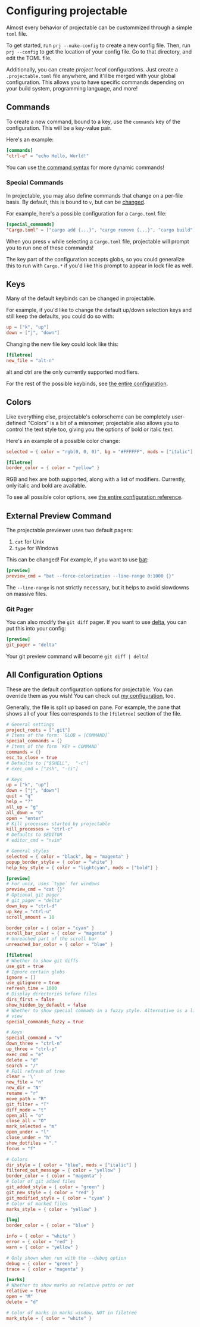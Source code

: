 # Configuring projectable

Almost every behavior of projectable can be custommized through a simple `toml`
file.

To get started, run `prj --make-config` to create a new config file. Then, run
`prj --config` to get the location of your config file. Go to that directory,
and edit the TOML file.

Additionally, you can create _project local_ configurations. Just create a
`.projectable.toml` file anywhere, and it'll be merged with your global
configuration. This allows you to have specific commands depending on your
build system, programming language, and more!

## Commands

To create a new command, bound to a key, use the `commands` key of the
configuration. This will be a key-value pair.

Here's an example:

```toml
[commands]
"ctrl-e" = "echo Hello, World!"
```

You can use [the command syntax](../README.md#command-syntax) for more dynamic
commands!

### Special Commands

In projectable, you may also define commands that change on a per-file basis.
By default, this is bound to `v`, but can be [changed](#keys).

For example, here's a possible configuration for a `Cargo.toml` file:

```toml
[special_commands]
"Cargo.toml" = ["cargo add {...}", "cargo remove {...}", "cargo build"]
```

When you press `v` while selecting a `Cargo.toml` file, projectable will prompt
you to run one of these commands!

The key part of the configuration accepts globs, so you could generalize this
to run with `Cargo.*` if you'd like this prompt to appear in lock file as well.

## Keys

Many of the default keybinds can be changed in projectable.

For example, if you'd like to change the default up/down selection keys and
still keep the defaults, you could do so with:

```toml
up = ["k", "up"]
down = ["j", "down"]
```

Changing the new file key could look like this:

```toml
[filetree]
new_file = "alt-n"
```

alt and ctrl are the only currently supported modifiers.

For the rest of the possible keybinds, see
[the entire configuration](#all-configuration-options).

## Colors

Like everything else, projectable's colorscheme can be completely user-defined!
"Colors" is a bit of a misnomer; projectable also allows you to control the
text style too, giving you the options of bold or italic text.

Here's an example of a possible color change:

```toml
selected = { color = "rgb(0, 0, 0)", bg = "#FFFFFF", mods = ["italic"] }

[filetree]
border_color = { color = "yellow" }
```

RGB and hex are both supported, along with a list of modifiers. Currently, only
italic and bold are available.

To see all possible color options, see
[the entire configuration reference](#all-configuration-options).

## External Preview Command

The projectable previewer uses two default pagers:

1. `cat` for Unix
2. `type` for Windows

This can be changed! For example, if you want to use
[bat](https://github.com/sharkdp/bat):

```toml
[preview]
preview_cmd = "bat --force-colorization --line-range 0:1000 {}"
```

The `--line-range` is not strictly necessary, but it helps to avoid slowdowns
on massive files.

### Git Pager

You can also modify the `git diff` pager. If you want to use
[delta](https://github.com/dandavison/delta), you can put this into your config:

```toml
[preview]
git_pager = "delta"
```

Your git preview command will become `git diff | delta`!

## All Configuration Options

These are the default configuration options for projectable. You can override
them as you wish! You can check out
[my configuration](../src/config_defaults/_my_config.toml), too.

Generally, the file is split up based on pane. For example, the pane that shows
all of your files corresponds to the `[filetree]` section of the file.

```toml
# General settings
project_roots = [".git"]
# Items of the form: `GLOB = [COMMAND]`
special_commands = {}
# Items of the form `KEY = COMMAND`
commands = {}
esc_to_close = true
# Defaults to ["$SHELL",  "-c"]
# exec_cmd = ["zsh", "-ci"]

# Keys
up = ["k", "up"]
down = ["j", "down"]
quit = "q"
help = "?"
all_up = "g"
all_down = "G"
open = "enter"
# Kill processes started by projectable
kill_processes = "ctrl-c"
# Defaults to $EDITOR
# editor_cmd = "nvim"

# General styles
selected = { color = "black", bg = "magenta" }
popup_border_style = { color = "white" }
help_key_style = { color = "lightcyan", mods = ["bold"] }

[preview]
# For unix, uses `type` for windows
preview_cmd = "cat {}"
# Optional git pager
# git_pager = "delta"
down_key = "ctrl-d"
up_key = "ctrl-u"
scroll_amount = 10

border_color = { color = "cyan" }
scroll_bar_color = { color = "magenta" }
# Unreached part of the scroll bar
unreached_bar_color = { color = "blue" }

[filetree]
# Whether to show git diffs
use_git = true
# Ignore certain globs
ignore = []
use_gitignore = true
refresh_time = 1000
# Display directories before files
dirs_first = false
show_hidden_by_default = false
# Whether to show special commads in a fuzzy style. Alternative is a list-like
# view
special_commands_fuzzy = true

# Keys
special_command = "v"
down_three = "ctrl-n"
up_three = "ctrl-p"
exec_cmd = "e"
delete = "d"
search = "/"
# Full refresh of tree
clear = '\'
new_file = "n"
new_dir = "N"
rename = "r"
move_path = "R"
git_filter = "T"
diff_mode = "t"
open_all = "o"
close_all = "O"
mark_selected = "m"
open_under = "l"
close_under = "h"
show_dotfiles = "."
focus = "f"

# Colors
dir_style = { color = "blue", mods = ["italic"] }
filtered_out_message = { color = "yellow" }
border_color = { color = "magenta" }
# Color of git added files
git_added_style = { color = "green" }
git_new_style = { color = "red" }
git_modified_style = { color = "cyan" }
# Color of marked files
marks_style = { color = "yellow" }

[log]
border_color = { color = "blue" }

info = { color = "white" }
error = { color = "red" }
warn = { color = "yellow" }

# Only shown when run with the --debug option
debug = { color = "green" }
trace = { color = "magenta" }

[marks]
# Whether to show marks as relative paths or not
relative = true
open = "M"
delete = "d"

# Color of marks in marks window, NOT in filetree
mark_style = { color = "white" }
```
